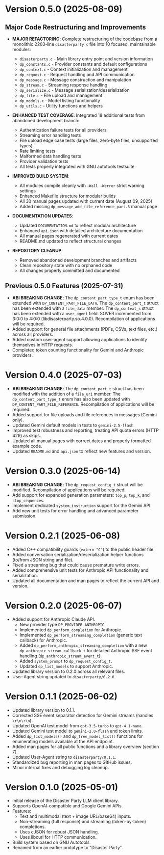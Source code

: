 # Version 0.5.0 (2025-08-09)

## Major Code Restructuring and Improvements

* **MAJOR REFACTORING**: Complete restructuring of the codebase from a monolithic 2203-line `disasterparty.c` file into 10 focused, maintainable modules:
  * `disasterparty.c` - Main library entry point and version information
  * `dp_constants.c` - Provider constants and default configurations  
  * `dp_context.c` - Context initialization and management
  * `dp_request.c` - Request handling and API communication
  * `dp_message.c` - Message construction and manipulation
  * `dp_stream.c` - Streaming response handling
  * `dp_serialize.c` - Message serialization/deserialization
  * `dp_file.c` - File upload and management
  * `dp_models.c` - Model listing functionality
  * `dp_utils.c` - Utility functions and helpers

* **ENHANCED TEST COVERAGE**: Integrated 18 additional tests from abandoned development branch:
  * Authentication failure tests for all providers
  * Streaming error handling tests
  * File upload edge case tests (large files, zero-byte files, unsupported types)
  * Rate limiting tests
  * Malformed data handling tests
  * Provider validation tests
  * All tests properly integrated with GNU autotools testsuite

* **IMPROVED BUILD SYSTEM**: 
  * All modules compile cleanly with `-Wall -Werror` strict warning settings
  * Enhanced Makefile structure for modular builds
  * All 30 manual pages updated with current date (August 09, 2025)
  * Added missing `dp_message_add_file_reference_part.3` manual page

* **DOCUMENTATION UPDATES**:
  * Updated `DOCUMENTATION.md` to reflect modular architecture
  * Enhanced `api.json` with detailed architecture documentation
  * All manual pages regenerated with current dates
  * README.md updated to reflect structural changes

* **REPOSITORY CLEANUP**:
  * Removed abandoned development branches and artifacts
  * Clean repository state with no orphaned code
  * All changes properly committed and documented

## Previous 0.5.0 Features (2025-07-31)

* **ABI BREAKING CHANGE**: The `dp_content_part_type_t` enum has been extended with `DP_CONTENT_PART_FILE_DATA`. The `dp_content_part_t` struct has been extended with a `file_data` member. The `dp_context_s` struct has been extended with a `user_agent` field. SOVER incremented from 3:0:0 to 4:0:0 (libdisasterparty.so.4.0.0). Recompilation of applications will be required.
* Added support for general file attachments (PDFs, CSVs, text files, etc.) across all providers.
* Added custom user-agent support allowing applications to identify themselves in HTTP requests.
* Completed token counting functionality for Gemini and Anthropic providers.

# Version 0.4.0 (2025-07-03)
* **ABI BREAKING CHANGE**: The `dp_content_part_t` struct has been modified with the addition of a `file_uri` member. The `dp_content_part_type_t` enum has also been updated with `DP_CONTENT_PART_FILE_REFERENCE`. Recompilation of applications will be required.
* Added support for file uploads and file references in messages (Gemini only).
* Updated Gemini default models in tests to `gemini-2.5-flash`.
* Improved test robustness and reporting, treating API quota errors (HTTP 429) as skips.
* Updated all manual pages with correct dates and properly formatted example code.
* Updated `README.md` and `api.json` to reflect new features and version.

# Version 0.3.0 (2025-06-14)
* **ABI BREAKING CHANGE**: The `dp_request_config_t` struct will be modified. Recompilation of applications will be required.
* Add support for expanded generation parameters: `top_p`, `top_k`, and `stop_sequences`.
* Implement dedicated `system_instruction` support for the Gemini API.
* Add new unit tests for error handling and advanced parameter submission.

# Version 0.2.1 (2025-06-08)
* Added C++ compatibility guards (`extern "C"`) to the public header file.
* Added conversation serialization/deserialization helper functions (to/from JSON string and file).
* Fixed a streaming bug that could cause premature write errors.
* Added comprehensive unit tests for Anthropic API functionality and serialization.
* Updated all documentation and man pages to reflect the current API and version.

# Version 0.2.0 (2025-06-07)
* Added support for Anthropic Claude API.
  * New provider type `DP_PROVIDER_ANTHROPIC`.
  * Implemented `dp_perform_completion` for Anthropic.
  * Implemented `dp_perform_streaming_completion` (generic text callback) for Anthropic.
  * Added `dp_perform_anthropic_streaming_completion` with a new `dp_anthropic_stream_callback_t` for detailed Anthropic SSE event handling (`dp_anthropic_stream_event_t`).
  * Added `system_prompt` to `dp_request_config_t`.
  * Updated `dp_list_models` to support Anthropic.
* Updated library version to 0.2.0 across all relevant files.
* User-Agent string updated to `disasterparty/0.2.0`.

# Version 0.1.1 (2025-06-02)
* Updated library version to 0.1.1.
* Corrected SSE event separator detection for Gemini streams (handles `\r\n\r\n`).
* Updated OpenAI test model from `gpt-3.5-turbo` to `gpt-4.1-nano`.
* Updated Gemini test model to `gemini-2.0-flash` and token limits.
* Added `dp_list_models()` and `dp_free_model_list()` functions for enumerating models available at the API endpoint.
* Added man pages for all public functions and a library overview (section 7).
* Updated User-Agent string to `disasterparty/0.1.1`.
* Standardized bug reporting in man pages to GitHub issues.
* Minor internal fixes and debugging log cleanup.

# Version 0.1.0 (2025-05-01)
* Initial release of the Disaster Party LLM client library.
* Supports OpenAI-compatible and Google Gemini APIs.
* Features:
  * Text and multimodal (text + image URL/base64) inputs.
  * Non-streaming (full response) and streaming (token-by-token) completions.
  * Uses cJSON for robust JSON handling.
  * Uses libcurl for HTTP communication.
* Build system based on GNU Autotools.
* Renamed from an earlier prototype to "Disaster Party".